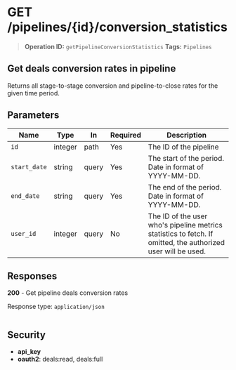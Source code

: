 # GET /pipelines/{id}/conversion_statistics

> **Operation ID:** `getPipelineConversionStatistics`
> **Tags:** `Pipelines`

## Get deals conversion rates in pipeline

Returns all stage-to-stage conversion and pipeline-to-close rates for the given time period.

## Parameters

| Name | Type | In | Required | Description |
|------|------|-------|----------|-------------|
| `id` | integer | path | Yes | The ID of the pipeline |
| `start_date` | string | query | Yes | The start of the period. Date in format of YYYY-MM-DD. |
| `end_date` | string | query | Yes | The end of the period. Date in format of YYYY-MM-DD. |
| `user_id` | integer | query | No | The ID of the user who's pipeline metrics statistics to fetch. If omitted, the authorized user will be used. |

## Responses

**200** - Get pipeline deals conversion rates

Response type: `application/json`

```

```


## Security

- **api_key**
- **oauth2**: deals:read, deals:full